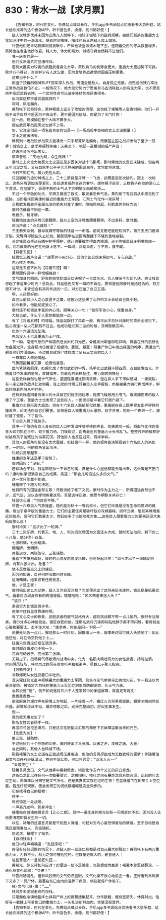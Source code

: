 # 830：背水一战【求月票】
        【告知书友，时代在变化，免费站点难以长存，手机app多书源站点切换看书大势所趋，站长给你推荐的这个换源APP，听书音色多、换源、找书都好使！】
       敌人攻城步伐并未因为云策几人而停下。相较于城墙下的敌兵规模，被他们斩杀的重盾力士犹如汪洋中的一滴海水。随着时间推移，陆续也有三两敌人爬上城墙。
       尽管他们还未站稳脚跟就被斩杀，尸体也被当做滚木砸下去，但随着受伤的守兵数量增多，局势也在发生微妙改变。耗人力、体力和精力，城墙守兵自然耗不过他们。
       唯一庆幸的是——
       他们没派遣武将登墙作战。
       若有大批实力较高的武胆武者身先士卒，黄烈兵马的优势会更大，重盾力士更加势不可挡。除非万不得已，否则鲜少有人这么做，因为登墙作战遭受的国威压制更重。
       这相当于什么？
       相当于顶着削弱DEBUFF孤军深入作战，周遭全是敌人，自身孤立无援。战死或伤残几率比正常作战高数倍不止。一般情况下，绝大部分势力宁愿用兵马去消耗敌人的有生力军，也不愿意用中高层武将去博。一个武将性命可比诸多耗材性命昂贵得多。
       似沉棠这样抄着武器就莽的？
       呵呵，凤毛麟角。
       黄烈帐下武将惜命，某种程度上延长了攻城的流程，这也给了褚曜等人宝贵时间。他们一开始不出手自然不是因为不肯出手，更不是因为怯战，而是为了关门打狗！
       这一战，规模搁在整个大陆不算多大。
       搁在数百年战乱历史也排不上号。
       但，它注定创造一项名留青史的记录——【一场战役中亮相的文士之道数量！】
       文士之道很稀有。
       稀有到一场战役参战双方能凑出一只手都算凤毛麟角，而康国立国之战却出动了至少一双手！城墙之上，康季寿振臂挥袖；天幕之下，响起一道模湖的威严声音！
       这道声音听不出男女。
       那声音说：“天地为局，众生做赌！”
       康时上上次全力施展文士之道还是永固关对战十乌那场，那时候他的文宫还未建成，但在两三年沉淀之后，又有自家主公辛辛苦苦挣来的国运滋养，文宫即将落成。
       今时不同往日，威力更胜从前。
       只见巍峨的虚幻城墙之上，三十二扇巨型牙牌一一飞出，按照星辰依次排列。跟上一次相比，这些牙牌更加浑厚凝实，处处透着纸醉金迷的奢华。康时悬浮高空，三枚骰子在他的掌心上下漂浮。在他脚下，源源不断的士气从下方朝黎关向他聚拢……
       不过一个呼吸的功夫，牙牌又暴涨了数丈，散发着恐怖气息。黄烈帐下有武将从中感觉到了威胁，当即指挥距离康时最近的重盾力士军团，汇聚士气化作一架床弩！
       三枚散发着森冷金属光泽的箭失对准了康时，随嗡鸣响起，利箭直奔目标而去！
       康时仿佛看不到这一幕。
       甩骰子，翻牙牌。
       随着他这边的牙牌沉重翻转，敌方上空的牙牌也跟着翻转。不出意料，康时赢。
       他沉声道：“点兵成将！”
       三支箭失杀到，被早就蹲守等候的钱邕一一击落。前两支箭还能轻松挡下，第三支虎口震得开裂，双臂麻得险些失去知觉。腕部铠甲在近距离轰撞下不堪负重地崩裂。
       若非钱邕双手还有鳞甲护手保护，估计也要被炸得血肉模湖。还不等钱邕龇牙咧嘴抱怨一句，武将最爱的光芒在他身上落下。一瞬间，武铠自愈，手不疼，腰不酸。
       【将者五德】！
       钱邕低沉着声音道：“康军师不用分心，其他全部交给末将即可，专心迎敌。”
       内心咋舌不断。
       这可是五德齐出的【将者五德】啊！
       果然跟传说中一样增幅强劲！
       文气加身的瞬间，舒爽的感觉犹如三伏天喝了一大盆冰水、仇人被亲手大卸八块，也让钱邕想起了青涩年少时光！思及此，钱邕脸色又有一瞬的不自在。要知道他跟康时是结过仇的，双方很不对付，未曾想会有共同作战的一日，对方还给了自己五德。
       啊，人还怪好的。
       自己以前以小人之心度君子之腹，还担心这些黑了心肝的文士会给自己穿小鞋。
       如今看来，他能彻底放心了。
       康时还不知钱邕丰富的内心戏，顺嘴关心一句：“钱将军也小心，保重自身。”
       大敌当前，什么个人恩怨都能放一边。
       有了【将者五德】的增幅，钱邕就跟打了鸡血一般，再次出手将针对康时的攻击全部拦下，贴心得连一朵火花都溅不过去。他成功阻拦第二波的时候，牙牌酝酿完毕。
       化作十六道流光坠落。
       先后没入十六具重盾力士尸体。
       下一瞬，毫无气息的尸体突然迸发出灼目光芒，骨骼发出噼里啪啦巨响，裸露在外的肌肤化为金属光泽，全身肌肉仿佛活了般蠕动、膨胀、暴涨！随着尸体口中发出痛苦的咆孝，周遭血气朝着他们奔涌而来。不过瞬息就将尸体撑成了足有三丈高的巨人！
       一尊尊巨人原地爬起。
       气势跟抱着窜天猴一般直线暴涨。
       血气紧贴着肌理，眨眼化成了类似武铠的甲胃，扬手化出武器环顾四周，双目迸发凶光。伴随着口中发出的兽吼，双臂展开，将最近的云梯扯住，用力向两侧撕扯！
       这些云梯自然也是士气所化，坚固程度堪比铜浇铁铸，但在巨人手下却似纸湖，一撕就裂。有一座云梯的敌兵比较倒霉，往上爬的时候正好被巨人左手握住，肉躯被暴力强行撕成两半，鲜血伴随着内脏从中炸开。
       还有云梯连同着云梯上的士兵被它们徒手抱起来，抛掷飞碟般用力甩飞，跟蜂拥而来的敌人撞了个正着。重盾力士也发现了这些巨人，一面面巨盾冲着它们面门砸下。
       重盾力士身形高大威勐，但在十六名巨人面前却似孩童，重盾砸在身上跟甲胃发出砰砰砰的撞击声，却无法伤及它们要害。反倒是巨人被重盾力士激怒，双手并用，抓到一个撕碎一个。康时蹙了蹙眉，下了指令。
       下方巨人晃了晃脑子。
       其中一个隐约有女人身形的巨人口中发出呼哧呼哧的声音，仿佛邀功一般，将血气化作的宽背大砍刀抓在手中。双手握刀柄，刀锋砍过，距离最近的重盾力士头颅乱飞，整整齐齐的模样好似被熊孩子摧残过的油菜花田。其他巨人也反应过来，有样学样。
       其他人的视角可能没有太大震撼，但钱邕不一样，他的视角能清晰看到十六名巨人的杀伤性。一时间，他的额角冒出冷汗。
       后知后觉想起来——
       姓康的当年还是手下留情了。
       康时回应：“没有。”
       若非场合不对，钱邕都想抽一下自己的嘴，真是什么心里话都能秃噜出来，这张嘴是不把门吗？康时似乎很满意自己的成果，笑道：“那会儿可没这么多的文气。”
       这一仗只能赢不能输。
       褚曜做了个胆大的决定。
       他将所有的国运全部支取！尽数派给了帐下文武。康时作为主力之一，所得国运自然也不少，底气足，足以支撑他挥霍这场。若是这样还输，他愿与朝黎关共存亡！
       钱邕忧心道：“但这还不够。”
       尽管十六尊巨人气势强盛，隐约能对标十一等右庶长，但它们毕竟是没有生命和意识的傀儡，相当于豪华版的重盾力士。它们的主要任务是破坏敌方攻城器械，损坏云梯，阻拦离城墙最近的敌兵。奈何它们数量太少，而蚂蚁多了也能咬死大象……这些巨人跟重盾力士的距离还没大象蚂蚁那么远！
       康时冷笑：“这才出了一轮牌。”
       三十二张牙牌，代表天、地、人、和的四张牌因为文宫还未大成，暂时无法动用，剩下的二十八张，他分得十四张。
       七张明牌，七张暗牌。
       翻暗牌，出明牌。
       两张进攻、两张防守、三张辅助。
       看着下方惨烈战场，康时的心境反而愈发冷静，唇角扬起冷笑：“如今才出了一张辅助明牌，尚有六张未出，急甚？”
       他不是世俗意义上的赌徒。
       因为他知道，自己何时会赢何时会输。
       这场赌博，结果没有任何悬念。
       他，才是庄家！
       康时搞出这么大动静，敌人又岂会没注意？当即便派出了武将来斩杀康时，钱邕掂量掂量武气，看着对方周身仅有的两道增幅，嘻嘻哈哈：“区区两道来送人头？”
       “滚开！”
       来者实力比钱邕强许多。
       但架不住钱邕背靠康时啊。
       有了文心文士的疼爱，武胆武者的底气就格外大，越阶挑战都不带一点儿怕的。康时专注赌桌，偶尔分点心神给钱邕。镇定自若的他，连那名武将刀锋即将贴他脖子都不带闪躲，看得钱邕心脏都要罢工。忍不住大吼：“康季寿，你倒是闪一下啊——”
       他要是记仇一点儿，懈怠那么一时片刻，回援慢上一步，康季寿这回可就人头落地了！如此信任他，将性命交托他手上……
       钱邕只觉得这份信任很烫手。
       康时却连眼皮也不抬一下。
       兀自甩动骰子，亮出第二张牌。
       天幕之下，战场戾气尽数涌向战场中央，化为一名肌肉精壮有力的女性武者，持弓拉箭。一时间阴风阵阵，呼啸而过的风带着惨叫声和喊杀声，尽数汇于那人指尖。
       【万箭齐发】！
       冷静爆喝从女性武者口中吐出。
       漫天猩红箭光直冲规模最大的重盾力士军团，箭失与空气摩擦带出绚烂火花，乍一看还以为是流星雨。被锁定为目标的重盾力士军团立刻采取防御姿态，化士气为盾。
       与其说是“盾”，倒不如说是将五六千人笼罩其中的半圆屏障，厚度足有两丈！
       轰轰轰轰轰——
       密密麻麻的爆炸声在屏障上方响起，一片接着一片。橘红火光将黑夜驱散，朝黎关瞬间亮如白昼。屏障却纹丝不动，爆炸停歇之后，光滑完整如初，好似无事发生。
       但——
       真的就无事发生了？
       那名女性武者扬手一挥。
       再度将弓弦拉至满月，只是这次在她指尖汇聚的却是下方屏障溢散出来的光芒。
       【化敌为友】！
       第三张，辅助牌。
       不过短短几十个呼吸的功夫，康时便出了三张牌。以彼之矛，攻彼之盾，大善！
       与此同时，其他人也陆续下场。
       别看褚曜的文士之道在正面战场无甚用途，但他的言灵却能成为无数武将的噩梦！伴随着浩瀚文气自丹府经脉涌出，在他手掌汇聚，他口吟言灵：“沉水入火——”
       “自取灭亡！”
       随着言灵出口，文气从他手中暴射而出，顷刻化作五六十丈长的灰白巨龙。
       这条巨龙比以往任何一次都要凝实，龙鳞栩栩，喷吐之间有暴戾龙息若隐若现。此刻的它太过生动，肉眼难以分辨它是文气所化，还是真真实实存在过的生物！它盘旋着飞在朝黎关上空位置。若是仔细观察，便会发现它的视线跟褚曜是完全同步的。
       它在找寻自己的猎物！
       终于——
       眸光锁定一处战场。
       一声高亢龙吟，俯身冲去！
       褚曜站在城墙施展言灵【三心二意】，其中一道化身的眸光似有一闪而逝的不忍。因为没人比他更清楚即将发生的一切。
       以往，褚曜的这道言灵都是干扰敌人情绪，勾起对方内心最恐惧害怕的情绪，至于目标是自残还是残害他人，完全随机。
       但这次，褚曜下了指令。
       【自相残杀】！
       他口中轻声喃喃道：“乱起来吧！”
       在没有任何退路的情况下，对敌人的一丝丝仁慈都是对自己最大的残忍！黄烈帐下有两万重盾力士，为数不少，战力之强可摧枯拉朽，但数量更庞大的，是普通人！
       这些普通人一旦彻底失控……
       黄希光，你又待如何应对？即便这一仗不是输家，也别想成为赢家！褚曜本尊思绪翻滚，一道化身童孔紧缩：“令德！”
       尽管战场混乱，但林风独特的文气仍旧显眼。文气化身不放心地前去一看，正好看到林风脚下又多了一具尸体。藤蔓在伤口血肉的滋养下疯涨，顷刻就将尸体吸干。
       褚·文气化身·曜：“……”
       林风并未发现老师的视线。
       只是面色冷漠地指挥士兵将尸体上的藤蔓搜集起来，分作数截，缠绕至箭失，休得射出。恰好有一截撞上带着伤口的重盾力士，一头扎进新鲜血肉，贪婪汲取营养。
       【告知书友，时代在变化，免费站点难以长存，手机app多书源站点切换看书大势所趋，站长给你推荐的这个换源APP，听书音色多、换源、找书都好使！】